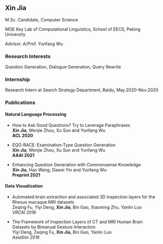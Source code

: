 ## Xin Jia

M.Sc. Candidate, Computer Science

MOE Key Lab of Computational Linguistics, School of EECS, Peking University

Advisor: A/Prof. Yunfang Wu


### Research Interests
Question Generation, Dialogue Generation, Query Rewrite


### Internship
Research Intern at Search Strategy Department, Baidu, May.2020-Nov.2020


### Publications
#### Natural Language Processing
+ How to Ask Good Questions? Try to Leverage Paraphrases<br />**Xin Jia**, Wenjie Zhou, Xu Sun and Yunfang Wu<br />**ACL 2020**

+ EQG-RACE: Examination-Type Question Generation<br />**Xin Jia**, Wenjie Zhou, Xu Sun and Yunfang Wu<br />**AAAI 2021**

+ Enhancing Question Generation with Commonsense Knowledge<br />**Xin Jia**, Hao Wang, Dawei Yin and Yunfang Wu<br />**Preprint 2021**

#### Data Visualization

+ Automated brain extraction and associated 3D inspection layers for the Rhesus macaque
MRI datasets<br />Zeqing Fu, Yiyi Deng, **Xin Jia**, Bin Gao, Xiaoming Zhu, Yanlin Luo<br />*VRCAI 2016*  


+ The Framework of Inspection Layers of CT and MRI Human Brain Datasets by Bimanual Gesture Interaction<br />Yiyi Deng, Zeqing Fu, **Xin Jia**, Bin Gao, Yanlin Luo<br />*AsiaSim 2016*  


